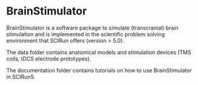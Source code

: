 BrainStimulator
===============

BrainStimulator is a software package to simulate (transcranial) brain stimulation and is implemented in the scientific problem solving environment that SCIRun offers (version > 5.0). 

The data folder contains anatomical models and stimulation devices (TMS coils, tDCS electrode prototypes).

The documentation folder contains tutorials on how to use BrainStimulator in SCIRun5.

